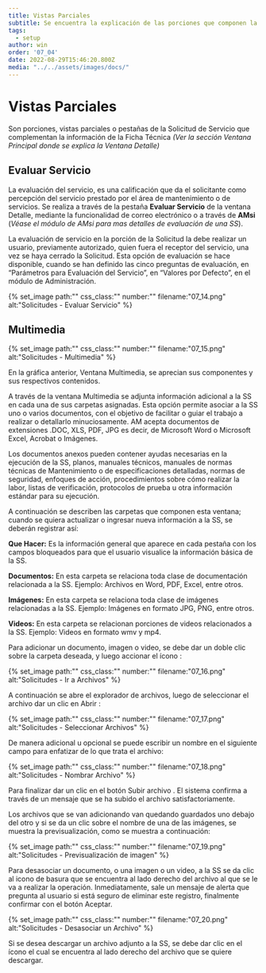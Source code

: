 ```yaml
---
title: Vistas Parciales
subtitle: Se encuentra la explicación de las porciones que componen la Ventana Detalle de una SS.
tags:
  - setup
author: win
order: '07_04'
date: 2022-08-29T15:46:20.800Z
media: "../../assets/images/docs/"
---
```


# Vistas Parciales

Son porciones, vistas parciales o pestañas de la Solicitud de Servicio que complementan la información de la Ficha Técnica _(Ver la sección Ventana Principal donde se explica la Ventana Detalle)_

## Evaluar Servicio

La evaluación del servicio, es una calificación que da el solicitante como percepción del servicio prestado por el área de mantenimiento o de servicios. Se realiza a través de la pestaña **Evaluar Servicio** de la ventana Detalle, mediante la funcionalidad de correo electrónico o a través de **AMsi** (_Véase el módulo de AMsi para mas detalles de evaluación de una SS_). 

La evaluación de servicio en la porción de la Solicitud la debe realizar un usuario, previamente autorizado, quien fuera el receptor del servicio, una vez se haya cerrado la Solicitud. Esta opción de evaluación se hace disponible, cuando se han definido las cinco preguntas de evaluación, en “Parámetros para Evaluación del Servicio”, en “Valores por Defecto”, en el módulo de <a class="btn blue">Administración</a>.

{% set_image
  path:""
  css_class:""
  number:""
  filename:"07_14.png"
  alt:"Solicitudes - Evaluar Servicio"
%}

## Multimedia

{% set_image
  path:""
  css_class:""
  number:""
  filename:"07_15.png"
  alt:"Solicitudes - Multimedia"
%}

En la gráfica anterior, Ventana Multimedia, se aprecian sus componentes y sus respectivos contenidos.

A través de la ventana Multimedia se adjunta información adicional a la SS en cada una de sus carpetas asignadas. Esta opción permite asociar a la SS uno o varios documentos, con el objetivo de facilitar o guiar el trabajo a realizar o detallarlo minuciosamente. AM acepta documentos de extensiones .DOC, XLS, PDF, JPG es decir, de Microsoft Word o Microsoft Excel, Acrobat o Imágenes. 

Los documentos anexos pueden contener ayudas necesarias en la ejecución de la SS, planos, manuales técnicos, manuales de normas técnicas de Mantenimiento o de especificaciones detalladas, normas de seguridad, enfoques de acción, procedimientos sobre cómo realizar la labor, listas de verificación, protocolos de prueba u otra información estándar para su ejecución.

A continuación se describen las carpetas que componen esta ventana; cuando se quiera actualizar o ingresar nueva información a la SS, se deberán registrar así:

**Que Hacer:** Es la información general que aparece en cada pestaña con los campos bloqueados para que el usuario visualice la información básica de la SS.

**Documentos:** En esta carpeta se relaciona toda clase de documentación relacionada a la SS. Ejemplo: Archivos en Word, PDF, Excel, entre otros.

**Imágenes:** En esta carpeta se relaciona toda clase de imágenes relacionadas a la SS. Ejemplo: Imágenes en formato JPG, PNG, entre otros.

**Videos:** En esta carpeta se relacionan porciones de videos relacionados a la SS. Ejemplo: Videos en formato wmv y mp4.

Para adicionar un documento, imagen o video, se debe dar un doble clic sobre la carpeta deseada, y luego accionar  el ícono <span class="mdi mdi-cloud-upload icon white"></span>:

{% set_image
  path:""
  css_class:""
  number:""
  filename:"07_16.png"
  alt:"Solicitudes - Ir a Archivos"
%}

A continuación se abre el explorador de archivos, luego de seleccionar el archivo dar un clic en 
<a class="btn cl-w bg-gray bd-black bg-white px-6"> Abrir </a>:

{% set_image
  path:""
  css_class:""
  number:""
  filename:"07_17.png"
  alt:"Solicitudes - Seleccionar Archivos"
%}

De manera adicional u opcional se puede escribir un nombre en el siguiente campo para enfatizar de lo que trata el archivo:

{% set_image
  path:""
  css_class:""
  number:""
  filename:"07_18.png"
  alt:"Solicitudes - Nombrar Archivo"
%}

Para finalizar dar un clic en el botón 
<a class="btn cl-black bg-white bd-gray px-6"> Subir archivo </a>. El sistema confirma a través de un mensaje que se ha subido el archivo satisfactoriamente.

Los archivos que se van adicionando van quedando guardados uno debajo del otro y si se da un clic sobre el nombre de una de las imágenes, se muestra la previsualización, como se muestra a continuación:

{% set_image
  path:""
  css_class:""
  number:""
  filename:"07_19.png"
  alt:"Solicitudes - Previsualización de imagen"
%}

Para desasociar un documento, o una imagen o un video, a la SS se da clic al icono de basura <span class="mdi mdi-delete"></span> que se encuentra al lado derecho del archivo al que se le va a realizar la operación. Inmediatamente, sale un mensaje de alerta que pregunta al usuario si está seguro de eliminar este registro, finalmente confirmar con el botón <a class="btn white">Aceptar</a>.

{% set_image
  path:""
  css_class:""
  number:""
  filename:"07_20.png"
  alt:"Solicitudes - Desasociar un Archivo"
%}

Si se desea descargar un archivo adjunto a la SS, se debe dar clic en el ícono <span class="mdi mdi-cloud-download icon white"></span> el cual se encuentra al lado derecho del archivo que se quiere descargar.